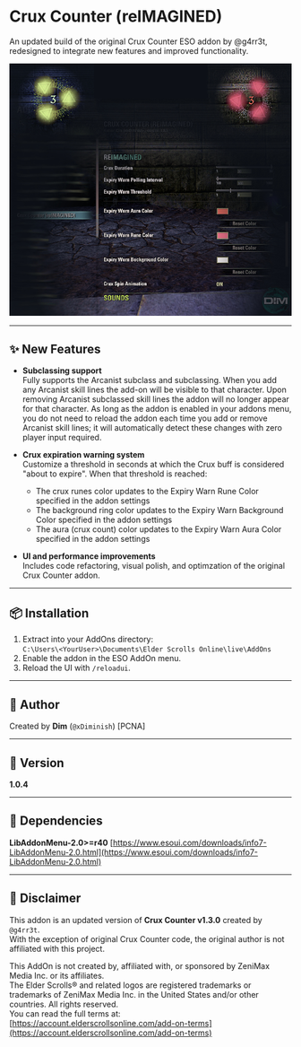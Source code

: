 # Crux Counter (reIMAGINED)

An updated build of the original Crux Counter ESO addon by @g4rr3t, redesigned to integrate new features and improved functionality.



![Addon Preview](img/ccr_preview.jpg)	



---

## ✨ New Features

- **Subclassing support**  
  Fully supports the Arcanist subclass and subclassing. When you add any Arcanist skill lines the add-on will be visible to that character. Upon removing Arcanist subclassed skill lines the addon will no longer appear for that character. As long as the addon is enabled in your addons menu, you do not need to reload the addon each time you add or remove Arcanist skill lines; it will automatically detect these changes with zero player input required.

- **Crux expiration warning system**  
  Customize a threshold in seconds at which the Crux buff is considered "about to expire". When that threshold is reached:
  - The crux runes color updates to the Expiry Warn Rune Color specified in the addon settings
  - The background ring color updates to the Expiry Warn Background Color specified in the addon settings
  - The aura (crux count) color updates to the Expiry Warn Aura Color specified in the addon settings

- **UI and performance improvements**  
  Includes code refactoring, visual polish, and optimzation of the original Crux Counter addon.

---

## 📦 Installation

1. Extract into your AddOns directory:  
   `C:\Users\<YourUser>\Documents\Elder Scrolls Online\live\AddOns`
2. Enable the addon in the ESO AddOn menu.
3. Reload the UI with `/reloadui`.

---

## 👤 Author

Created by **Dim** (`@xDiminish`) [PCNA] 

---

## 🔢 Version

**1.0.4**

---

## 🧩 Dependencies

**LibAddonMenu-2.0>=r40**
[https://www.esoui.com/downloads/info7-LibAddonMenu-2.0.html](https://www.esoui.com/downloads/info7-LibAddonMenu-2.0.html)

---

## 📜 Disclaimer

This addon is an updated version of **Crux Counter v1.3.0** created by `@g4rr3t`.  
With the exception of original Crux Counter code, the original author is not affiliated with this project.

This AddOn is not created by, affiliated with, or sponsored by ZeniMax Media Inc. or its affiliates.  
The Elder Scrolls® and related logos are registered trademarks or trademarks of ZeniMax Media Inc. in the United States and/or other countries. All rights reserved.  
You can read the full terms at:  
[https://account.elderscrollsonline.com/add-on-terms](https://account.elderscrollsonline.com/add-on-terms)
